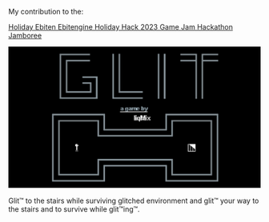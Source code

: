 My contribution to the:

[Holiday Ebiten Ebitengine Holiday Hack 2023 Game Jam Hackathon Jamboree](https://itch.io/jam/ebitengine-holiday-hack-2023https://itch.io/jam/ebitengine-holiday-hack-2023)


![Game](ss.png)

Glit™ to the stairs while surviving glitched environment and glit™ your way to the stairs and to survive while glit™ing™.